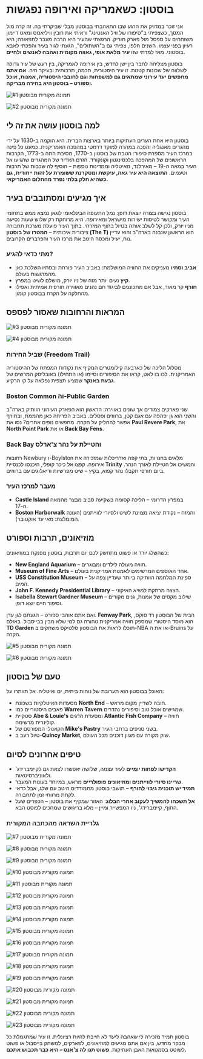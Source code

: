 # בוסטון: כשאמריקה ואירופה נפגשות

אני זוכר במדויק את הרגע שבו התאהבתי בבוסטון מבלי שביקרתי בה. זה קרה מול המסך, כשצפיתי ב"סיפורו של וויל האנטינג" וראיתי את רובין וויליאמס ומאט דיימון משוחחים על ספסל מול פארק מוריק. הרגשתי שהעיר היא הרבה מעבר לתפאורה; היא רעיון בפני עצמו. השנים חלפו, צפיתי גם ב"השתולים", הגעתי לגור בעיר והפכתי לאבא בוסטוני. מאז למדתי שזו **עיר מלאת אופי, גאווה מקומית ואהבה לאנשים ולחיים.**

בוסטון מצליחה לחבר בין ישן לחדש, בין אירופה לאמריקה, בין רעש של עיר גדולה לשלווה של שכונות קטנות. זו עיר היסטורית, חכמה, תרבותית ובעיקר חיה. **אם אתם מחפשים יעד עירוני שמתאים גם למשפחות וגם לחובבי היסטוריה, אמנות, אוכל וספורט – בוסטון היא בחירה מבריקה.**

![תמונה מקורית מבוסטון #1](https://static.wixstatic.com/media/4e19df_439e0ca92fbf472fa97ac2e163106997~mv2.jpg/v1/fill/w_5000,h_3333,al_c,q_90,usm_0.66_1.00_0.01/4e19df_439e0ca92fbf472fa97ac2e163106997~mv2.jpg)

![תמונה מקורית מבוסטון #2](https://static.wixstatic.com/media/4e19df_308f31f2a21d49888ba7b6ad0c6a13e0~mv2.jpg/v1/fill/w_5000,h_3333,al_c,q_90,usm_0.66_1.00_0.01/4e19df_308f31f2a21d49888ba7b6ad0c6a13e0~mv2.jpg)

## למה בוסטון עושה את זה לי

בוסטון היא אחת הערים העתיקות ביותר בארצות הברית. היא הוקמה ב-1630 על ידי מהגרים מאנגליה והפכה במהרה למוקד דרמטי במהפכה האמריקנית. כמעט כל פינה במרכז העיר מספרת סיפור: הטבח של בוסטון ב-1770, מסיבת התה ב-1773, הקרבות הראשונים של המהפכה בלכסינגטון וקונקורד. הזרם האדיר של המהגרים שהגיעו אל העיר במאה ה-19 – מאירלנד, מאיטליה וממדינות נוספות – הוסיף לה שכבות של תרבות וטעמים. **התוצאה היא עיר גאה, עיקשת ומסקרנת ששומרת על זהות ייחודית, גם כשהיא חלק בלתי נפרד מהחלום האמריקאי.**

## איך מגיעים ומסתובבים בעיר

בוסטון נגישה בצורה יוצאת דופן: נמל התעופה הבינלאומי לוגאן נמצא ממש בתחומי העיר ומקושר לטיסות ישירות מישראל ומאירופה. היא מרוחקת רק שלוש שעות נסיעה מניו יורק, ולכן קל לשלב אותה בטיול בחוף המזרחי. בתוך העיר פועלת מערכת תחבורה ציבורית איכותית – **המטרו של בוסטון (The T)** הוא הראשון שנבנה בארה"ב והוא עדיין נוח, יעיל ומכסה היטב את מרכז העיר והפרברים הקרובים.

### מתי כדאי להגיע?

- **אביב וסתיו** מעניקים את החוויה המושלמת: באביב העיר פורחת ובסתיו השלכת כאן מהמרגשות בעולם.
- **קיץ** נעים יותר מזה של ניו יורק, מושלם לשיט במפרץ.
- **חורף** קר מאוד, אבל אם מתכוננים לביגוד חם נהנים מאווירה חורפית אמיתית ואפילו מהחלקה על הקרח בבוסטון קומון.

## המראות והרחובות שאסור לפספס

![תמונה מקורית מבוסטון #3](https://static.wixstatic.com/media/4e19df_8040cdfd2bae443bbdf7eb3e2a51508d~mv2.jpg/v1/fill/w_5000,h_3333,al_c,q_90,usm_0.66_1.00_0.01/4e19df_8040cdfd2bae443bbdf7eb3e2a51508d~mv2.jpg)

![תמונה מקורית מבוסטון #4](https://static.wixstatic.com/media/4e19df_e3b662898570492fadf43705db75bd81~mv2.jpg/v1/fill/w_5000,h_3333,al_c,q_90,usm_0.66_1.00_0.01/4e19df_e3b662898570492fadf43705db75bd81~mv2.jpg)

### שביל החירות (Freedom Trail)
מסלול הליכה של כארבעה קילומטרים המקיף את נקודות המפתח של ההיסטוריה האמריקנית. לכו בו לאט, קראו את הסיפורים וסיימו (או התחילו) באובליסק המרשים של **גבעת באנקר** שמציע תצפית נפלאה על קו הרקיע.

### Boston Common וה-Public Garden
שני פארקים צמודים אך שונים באווירה: הראשון הוא הפארק העירוני הוותיק בארה"ב והשני הוא גן יפהפה עם אגם קטן, ברווזים ופסלים. באביב הפריחה כאן מהממת, ובחורף אפשר להחליק על הקרח. מחפשים נופים אחרים? נסו את **Paul Revere Park**, את **North Point Park** או את **Back Bay Fens**.

### Back Bay והטיילת על נהר צ'ארלס
רחובות Newbury ו-Boylston מלאים בחנויות, בתי קפה ואדריכלות שמזכירה את אירופה. קפצו אל כיכר קופלי, היכנסו לכנסיית **Trinity** והמשיכו אל הטיילת לאורך הנהר. ביום חורפי תקבלו נהר קפוא, בקיץ – שיט מפרשיות ודיאלוגים עם ברווזים.

### מעבר למרכז העיר
- **Castle Island** במפרץ הדרומי – הליכה קסומה בשקיעה סביב מבצר מהמאה ה-17.
- **Boston Harborwalk** והמזח – נקודת יציאה מצוינת לשיט ולסיורי לווייתנים (העונה המומלצת: מאי עד אוקטובר).

## מוזיאונים, תרבות וספורט

כשהשלג יורד או פשוט מתחשק לכם יום תרבות, בוסטון מפנקת במוזיאונים:

- **New England Aquarium** – חוויה מעולה לילדים ומבוגרים.
- **Museum of Fine Arts** – אחד האוספים המרשימים לאמנות אמריקנית בעולם.
- **USS Constitution Museum** – ספינת המלחמה הוותיקה ביותר שעדיין צפה על המים.
- **John F. Kennedy Presidential Library** – הצצה מרתקת לנשיא האיקוני.
- **Isabella Stewart Gardner Museum** – שילוב מקסים של אמנות, גנים מקורים וסיפור חיים יוצא דופן.

ואם אתם אוהבי ספורט – הגעתם לגן עדן. **Fenway Park**, הבית של הבוסטון רד סוקס, הוא מוסד היסטורי שמספק חוויה אמריקנית טהורה גם למי שלא מבין בבייסבול. באולם **TD Garden** תוכלו לראות את הבוסטון סלטיקס משחקים ב-NBA או את ה-Bruins על הקרח.

![תמונה מקורית מבוסטון #5](https://static.wixstatic.com/media/4e19df_4f0b6dc16ffd41448c37bc3f88551049~mv2.jpg/v1/fill/w_5000,h_3333,al_c,q_90,usm_0.66_1.00_0.01/4e19df_4f0b6dc16ffd41448c37bc3f88551049~mv2.jpg)

![תמונה מקורית מבוסטון #6](https://static.wixstatic.com/media/4e19df_425e0d2c69eb40678f6edd3ab7041b0f~mv2.jpg/v1/fill/w_5000,h_3333,al_c,q_90,usm_0.66_1.00_0.01/4e19df_425e0d2c69eb40678f6edd3ab7041b0f~mv2.jpg)

## טעם של בוסטון

האוכל בבוסטון הוא תערובת של נוחות ביתית, ים ואיטליה. אל תוותרו על:

- מסעדות האיטלקיות בשכונת **North End** – חובה לשריין מקום מראש.
- פאבים היסטוריים כמו **Warren Tavern** שמגישים אוכל טוב וסיפורים נהדרים.
- סטקיית **Abe & Louie's** ומסעדת הדגים **Atlantic Fish Company** – חוויה קולינרית מרשימה.
- הקאנולי המפורסם של **Mike's Pastry** בשני סניפים ברחבי העיר.
- טיול רעב ב-**Quincy Market**, שוק מקורה עם מגוון דוכנים מכל העולם.

## טיפים אחרונים לסיום

- **הקדישו לפחות יומיים** לעיר עצמה, שלושה יאפשרו לצאת גם לקיימברידג' ולאוניברסיטאות.
- **שריינו סיורי לווייתנים ומוזיאונים פופולריים** מראש, במיוחד בעונות המעבר.
- **תמיד יש תוכנית גיבוי לחורף** – תושבי בוסטון מתמודדים היטב עם שלג, אבל כדאי לקחת מרווחי זמן לתחבורה.
- **אל תשכחו להמשיך לעקוב אחרי הבלוג**: האזור שמקיף את בוסטון – הכפרים שעל החוף, קיימברידג', ניו המפשייר ומיין – מלא בריגושים שמחכים לפוסט הבא.

### גלריית השראה מהכתבה המקורית

![תמונה מקורית מבוסטון #7](https://static.wixstatic.com/media/4e19df_4790fa76b6ab43e8820e48853008d98d~mv2.jpg/v1/fill/w_5000,h_3333,al_c,q_90,usm_0.66_1.00_0.01/4e19df_4790fa76b6ab43e8820e48853008d98d~mv2.jpg)

![תמונה מקורית מבוסטון #8](https://static.wixstatic.com/media/4e19df_07fed441f59c40f5b6ca558b18290893~mv2.jpg/v1/fill/w_5000,h_3333,al_c,q_90,usm_0.66_1.00_0.01/4e19df_07fed441f59c40f5b6ca558b18290893~mv2.jpg)

![תמונה מקורית מבוסטון #9](https://static.wixstatic.com/media/4e19df_427cfeddb4294273963fd4af8431caa9~mv2.jpg/v1/fill/w_5000,h_3333,al_c,q_90,usm_0.66_1.00_0.01/4e19df_427cfeddb4294273963fd4af8431caa9~mv2.jpg)

![תמונה מקורית מבוסטון #10](https://static.wixstatic.com/media/4e19df_3303e54bf5454ed19fbe7daef76df294~mv2.jpg/v1/fill/w_2700,h_1572,al_c,q_90/4e19df_3303e54bf5454ed19fbe7daef76df294~mv2.jpg)

![תמונה מקורית מבוסטון #11](https://static.wixstatic.com/media/4e19df_57524bfbf70f4d908477344e5498eaca~mv2.jpg/v1/fill/w_900,h_500,al_c,q_85/4e19df_57524bfbf70f4d908477344e5498eaca~mv2.jpg)

![תמונה מקורית מבוסטון #12](https://static.wixstatic.com/media/4e19df_5062f19c91f0445c866942afd6fac872~mv2.jpg/v1/fill/w_5000,h_3333,al_c,q_90,usm_0.66_1.00_0.01/4e19df_5062f19c91f0445c866942afd6fac872~mv2.jpg)

![תמונה מקורית מבוסטון #13](https://static.wixstatic.com/media/4e19df_c36f1626f3704c2cb153c3693b0b487e~mv2.jpg/v1/fill/w_5000,h_3333,al_c,q_90,usm_0.66_1.00_0.01/4e19df_c36f1626f3704c2cb153c3693b0b487e~mv2.jpg)

![תמונה מקורית מבוסטון #14](https://static.wixstatic.com/media/4e19df_92cd239c97fe4b67b13109aa6961bcf0~mv2.jpg/v1/fill/w_5000,h_3333,al_c,q_90,usm_0.66_1.00_0.01/4e19df_92cd239c97fe4b67b13109aa6961bcf0~mv2.jpg)

![תמונה מקורית מבוסטון #15](https://static.wixstatic.com/media/4e19df_0fdca7a650e7445cbd18738c70929e6b~mv2.jpg/v1/fill/w_5000,h_3333,al_c,q_90,usm_0.66_1.00_0.01/4e19df_0fdca7a650e7445cbd18738c70929e6b~mv2.jpg)

![תמונה מקורית מבוסטון #16](https://static.wixstatic.com/media/4e19df_e8535a872e5b4ac09b5ea0d785d35e61~mv2.jpg/v1/fill/w_5000,h_3333,al_c,q_90,usm_0.66_1.00_0.01/4e19df_e8535a872e5b4ac09b5ea0d785d35e61~mv2.jpg)

![תמונה מקורית מבוסטון #17](https://static.wixstatic.com/media/4e19df_9abfb7aaf0e04ee4bc8a40b7fb34bcd6~mv2.jpg/v1/fill/w_5000,h_3333,al_c,q_90,usm_0.66_1.00_0.01/4e19df_9abfb7aaf0e04ee4bc8a40b7fb34bcd6~mv2.jpg)

![תמונה מקורית מבוסטון #18](https://static.wixstatic.com/media/4e19df_85a4b66793bb4b44833d505334560e73~mv2.jpg/v1/fill/w_2250,h_1804,al_c,q_90/4e19df_85a4b66793bb4b44833d505334560e73~mv2.jpg)

![תמונה מקורית מבוסטון #19](https://static.wixstatic.com/media/4e19df_dc597afcb87d4fd7b1ace7c94c2f413c~mv2.jpg/v1/fill/w_4032,h_3024,al_c,q_90/4e19df_dc597afcb87d4fd7b1ace7c94c2f413c~mv2.jpg)

![תמונה מקורית מבוסטון #20](https://static.wixstatic.com/media/4e19df_bc6aeb189c1048d9acb42b3d7ad4a92a~mv2.jpg/v1/fill/w_5000,h_3333,al_c,q_90,usm_0.66_1.00_0.01/4e19df_bc6aeb189c1048d9acb42b3d7ad4a92a~mv2.jpg)

![תמונה מקורית מבוסטון #21](https://static.wixstatic.com/media/4e19df_dab0784afaba45af9ecef7dc87629373~mv2.jpg/v1/fill/w_5000,h_3333,al_c,q_90,usm_0.66_1.00_0.01/4e19df_dab0784afaba45af9ecef7dc87629373~mv2.jpg)

![תמונה מקורית מבוסטון #22](https://static.wixstatic.com/media/4e19df_eda84656cb334d08875efb76fad67141~mv2.jpg/v1/fill/w_5000,h_3333,al_c,q_90,usm_0.66_1.00_0.01/4e19df_eda84656cb334d08875efb76fad67141~mv2.jpg)

![תמונה מקורית מבוסטון #23](https://static.wixstatic.com/media/4e19df_19ab0580e0544232a77a3e1d950b9717~mv2.jpg/v1/fill/w_5000,h_3333,al_c,q_90,usm_0.66_1.00_0.01/4e19df_19ab0580e0544232a77a3e1d950b9717~mv2.jpg)

בוסטון תמיד מזכירה לי שאהבה ליעד לא חייבת להיות רציונלית. זו עיר שמתגמלת כל מבקר מחדש, בין אם אתם מגיעים למוזיאונים, לפארקים, למשחק בייסבול או פשוט לשוטט בסמטאות האבן העתיקות. **פשוט תנו לה צ'אנס – היא כבר תכבוש אתכם.**
